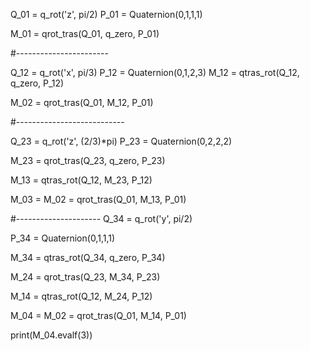 Q_01 = q_rot('z', pi/2)
P_01 = Quaternion(0,1,1,1)

M_01 = qrot_tras(Q_01, q_zero, P_01)


#-----------------------

Q_12 = q_rot('x', pi/3)
P_12 = Quaternion(0,1,2,3)
M_12 = qtras_rot(Q_12, q_zero, P_12)

M_02 = qrot_tras(Q_01, M_12, P_01)


#---------------------------

Q_23 = q_rot('z', (2/3)*pi)
P_23 = Quaternion(0,2,2,2)

M_23 = qrot_tras(Q_23, q_zero, P_23)

M_13 = qtras_rot(Q_12, M_23, P_12)

M_03 = M_02 = qrot_tras(Q_01, M_13, P_01)

#---------------------
Q_34 = q_rot('y', pi/2)

P_34 = Quaternion(0,1,1,1)

M_34 = qtras_rot(Q_34, q_zero, P_34)

M_24 = qrot_tras(Q_23, M_34, P_23)

M_14 = qtras_rot(Q_12, M_24, P_12)

M_04 = M_02 = qrot_tras(Q_01, M_14, P_01)

print(M_04.evalf(3))